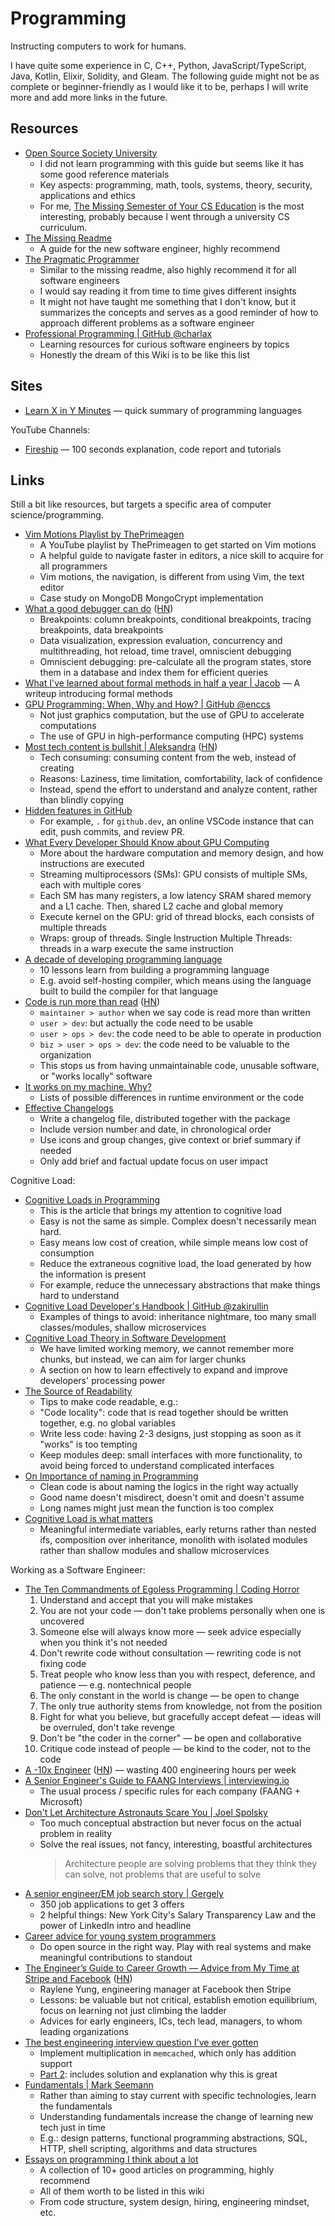 # Programming

Instructing computers to work for humans.

I have quite some experience in C, C++, Python, JavaScript/TypeScript, Java,
Kotlin, Elixir, Solidity, and Gleam. The following guide might not be as
complete or beginner-friendly as I would like it to be, perhaps I will write
more and add more links in the future.

## Resources

- [Open Source Society University](https://github.com/ossu/computer-science)
  - I did not learn programming with this guide but seems like it has some good
    reference materials
  - Key aspects: programming, math, tools, systems, theory, security,
    applications and ethics
  - For me,
    [The Missing Semester of Your CS Education](https://missing.csail.mit.edu/)
    is the most interesting, probably because I went through a university CS
    curriculum.
- [The Missing Readme](https://www.goodreads.com/en/book/show/57271519)
  - A guide for the new software engineer, highly recommend
- [The Pragmatic Programmer](https://www.goodreads.com/en/book/show/4099)
  - Similar to the missing readme, also highly recommend it for all software
    engineers
  - I would say reading it from time to time gives different insights
  - It might not have taught me something that I don't know, but it summarizes
    the concepts and serves as a good reminder of how to approach different
    problems as a software engineer
- [Professional Programming | GitHub @charlax](https://github.com/charlax/professional-programming)
  - Learning resources for curious software engineers by topics
  - Honestly the dream of this Wiki is to be like this list

## Sites

- [Learn X in Y Minutes](https://learnxinyminutes.com/) — quick summary of
  programming languages

YouTube Channels:

- [Fireship](https://www.youtube.com/@Fireship/videos) — 100 seconds
  explanation, code report and tutorials

## Links

Still a bit like resources, but targets a specific area of computer
science/programming.

- [Vim Motions Playlist by ThePrimeagen](https://www.youtube.com/playlist?list=PLm323Lc7iSW_wuxqmKx_xxNtJC_hJbQ7R)
  - A YouTube playlist by ThePrimeagen to get started on Vim motions
  - A helpful guide to navigate faster in editors, a nice skill to acquire for
    all programmers
  - Vim motions, the navigation, is different from using Vim, the text editor
  - Case study on MongoDB MongoCrypt implementation
- [What a good debugger can do](https://werat.dev/blog/what-a-good-debugger-can-do/)
  ([HN](https://news.ycombinator.com/item?id=35092998))
  - Breakpoints: column breakpoints, conditional breakpoints, tracing
    breakpoints, data breakpoints
  - Data visualization, expression evaluation, concurrency and multithreading,
    hot reload, time travel, omniscient debugging
  - Omniscient debugging: pre-calculate all the program states, store them in a
    database and index them for efficient queries
- [What I've learned about formal methods in half a year | Jacob](https://jakob.space/blog/what-ive-learned-about-formal-methods.html)
  — A writeup introducing formal methods
- [GPU Programming: When, Why and How? | GitHub @enccs](https://enccs.github.io/gpu-programming/)
  - Not just graphics computation, but the use of GPU to accelerate computations
  - The use of GPU in high-performance computing (HPC) systems
- [Most tech content is bullshit | Aleksandra](https://www.aleksandra.codes/tech-content-consumer)
  ([HN](https://news.ycombinator.com/item?id=36380024))
  - Tech consuming: consuming content from the web, instead of creating
  - Reasons: Laziness, time limitation, comfortability, lack of confidence
  - Instead, spend the effort to understand and analyze content, rather than
    blindly copying
- [Hidden features in GitHub](https://buttondown.email/hillelwayne/archive/github-has-too-many-hidden-features/)
  - For example, `.` for `github.dev`, an online VSCode instance that can edit,
    push commits, and review PR.
- [What Every Developer Should Know about GPU Computing](https://codeconfessions.substack.com/p/gpu-computing)
  - More about the hardware computation and memory design, and how instructions
    are executed
  - Streaming multiprocessors (SMs): GPU consists of multiple SMs, each with
    multiple cores
  - Each SM has many registers, a low latency SRAM shared memory and a L1 cache.
    Then, shared L2 cache and global memory
  - Execute kernel on the GPU: grid of thread blocks, each consists of multiple
    threads
  - Wraps: group of threads. Single Instruction Multiple Threads: threads in a
    warp execute the same instruction
- [A decade of developing programming language](https://yorickpeterse.com/articles/a-decade-of-developing-a-programming-language/)
  - 10 lessons learn from building a programming language
  - E.g. avoid self-hosting compiler, which means using the language built to
    build the compiler for that language
- [Code is run more than read](https://olano.dev/2023-11-30-code-is-run-more-than-read/)
  ([HN](https://news.ycombinator.com/item?id=38483181))
  - `maintainer > author` when we say code is read more than written
  - `user > dev`: but actually the code need to be usable
  - `user > ops > dev`: the code need to be able to operate in production
  - `biz > user > ops > dev`: the code need to be valuable to the organization
  - This stops us from having unmaintainable code, unusable software, or "works
    locally" software
- [It works on my machine. Why?](https://thoughtbot.com/blog/it-works-on-my-machine-why)
  - Lists of possible differences in runtime environment or the code
- [Effective Changelogs](https://xavd.id/blog/post/effective-changelogs/)
  - Write a changelog file, distributed together with the package
  - Include version number and date, in chronological order
  - Use icons and group changes, give context or brief summary if needed
  - Only add brief and factual update focus on user impact

Cognitive Load:

- [Cognitive Loads in Programming](https://rpeszek.github.io/posts/2022-08-30-code-cognitiveload.html)
  - This is the article that brings my attention to cognitive load
  - Easy is not the same as simple. Complex doesn't necessarily mean hard.
  - Easy means low cost of creation, while simple means low cost of consumption
  - Reduce the extraneous cognitive load, the load generated by how the
    information is present
  - For example, reduce the unnecessary abstractions that make things hard to
    understand
- [Cognitive Load Developer's Handbook | GitHub @zakirullin](https://github.com/zakirullin/cognitive-load)
  - Examples of things to avoid: inheritance nightmare, too many small
    classes/modules, shallow microservices
- [Cognitive Load Theory in Software Development](https://thevaluable.dev/cognitive-load-theory-software-developer/)
  - We have limited working memory, we cannot remember more chunks, but instead,
    we can aim for larger chunks
  - A section on how to learn effectively to expand and improve developers'
    processing power
- [The Source of Readability](https://loup-vaillant.fr/articles/source-of-readability)
  - Tips to make code readable, e.g.:
  - "Code locality": code that is read together should be written together, e.g.
    no global variables
  - Write less code: having 2-3 designs, just stopping as soon as it "works" is
    too tempting
  - Keep modules deep: small interfaces with more functionality, to avoid being
    forced to understand complicated interfaces
- [On Importance of naming in Programming](https://wasp-lang.dev/blog/2023/10/12/on-importance-of-naming-in-programming)
  - Clean code is about naming the logics in the right way actually
  - Good name doesn't misdirect, doesn't omit and doesn't assume
  - Long names might just mean the function is too complex
- [Cognitive Load is what matters](https://github.com/zakirullin/cognitive-load)
  - Meaningful intermediate variables, early returns rather than nested ifs,
    composition over inheritance, monolith with isolated modules rather than
    shallow modules and shallow microservices

Working as a Software Engineer:

- [The Ten Commandments of Egoless Programming | Coding Horror](https://blog.codinghorror.com/the-ten-commandments-of-egoless-programming/)
  1. Understand and accept that you will make mistakes
  2. You are not your code — don't take problems personally when one is
     uncovered
  3. Someone else will always know more — seek advice especially when you think
     it's not needed
  4. Don't rewrite code without consultation — rewriting code is not fixing code
  5. Treat people who know less than you with respect, deference, and patience —
     e.g. nontechnical people
  6. The only constant in the world is change — be open to change
  7. The only true authority stems from knowledge, not from the position
  8. Fight for what you believe, but gracefully accept defeat — ideas will be
     overruled, don't take revenge
  9. Don't be "the coder in the corner" — be open and collaborative
  10. Critique code instead of people — be kind to the coder, not to the code
- [A -10x Engineer](https://taylor.town/-10x)
  ([HN](https://news.ycombinator.com/item?id=35438068)) — wasting 400
  engineering hours per week
- [A Senior Engineer's Guide to FAANG Interviews | interviewing.io](https://interviewing.io/guides/hiring-process)
  - The usual process / specific rules for each company (FAANG + Microsoft)
- [Don't Let Architecture Astronauts Scare You | Joel Spolsky](https://www.joelonsoftware.com/2001/04/21/dont-let-architecture-astronauts-scare-you/)
  - Too much conceptual abstraction but never focus on the actual problem in
    reality
  - Solve the real issues, not fancy, interesting, boastful architectures
    > Architecture people are solving problems that they think they can solve,
    > not problems that are useful to solve
- [A senior engineer/EM job search story | Gergely](https://blog.pragmaticengineer.com/a-senior-engineer-em-job-search-story/)
  - 350 job applications to get 3 offers
  - 2 helpful things: New York City's Salary Transparency Law and the power of
    LinkedIn intro and headline
- [Career advice for young system programmers](https://glaubercosta-11125.medium.com/career-advice-for-young-system-programmers-c7443f2d3edf)
  - Do open source in the right way. Play with real systems and make meaningful
    contributions to standout
- [The Engineer’s Guide to Career Growth — Advice from My Time at Stripe and Facebook](https://review.firstround.com/the-engineers-guide-to-career-growth-advice-from-my-time-at-stripe-and-facebook)
  ([HN](https://news.ycombinator.com/item?id=37398921))
  - Raylene Yung, engineering manager at Facebook then Stripe
  - Lessons: be valuable but not critical, establish emotion equilibrium, focus
    on learning not just climbing the ladder
  - Advices for early engineers, ICs, tech lead, managers, to whom leading
    organizations
- [The best engineering interview question I've ever gotten](https://quuxplusone.github.io/blog/2022/01/06/memcached-interview/)
  - Implement multiplication in `memcached`, which only has addition support
  - [Part 2](https://quuxplusone.github.io/blog/2022/01/07/memcached-interview-solution/):
    includes solution and explanation why this is great
- [Fundamentals | Mark Seemann](https://blog.ploeh.dk/2024/05/20/fundamentals/)
  - Rather than aiming to stay current with specific technologies, learn the
    fundamentals
  - Understanding fundamentals increase the change of learning new tech just in
    time
  - E.g.: design patterns, functional programming abstractions, SQL, HTTP, shell
    scripting, algorithms and data structures
- [Essays on programming I think about a lot](https://www.benkuhn.net/progessays/)
  - A collection of 10+ good articles on programming, highly recommend
  - All of them worth to be listed in this wiki
  - From code structure, system design, hiring, engineering mindset, etc.
